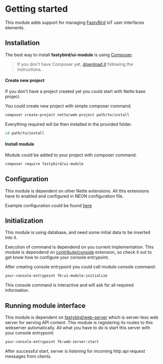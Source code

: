 # Getting started

This module adds support for managing [FastyBird](https://www.fastybird.com) IoT user interfaces elements.

## Installation

The best way to install **fastybird/ui-module** is using [Composer](https://getcomposer.org/).

> If you don't have Composer yet, [download it](https://getcomposer.org/download/) following the instructions.

#### Create new project

If you don't have a project created yet you could start with Nette base project.

You could create new project with simple composer command.

```sh
composer create-project nette/web-project path/to/install
```

Everything required will be then installed in the provided folder.

```sh
cd path/to/install
```

#### Install module

Module could be added to your project with composer command:

```sh
composer require fastybird/ui-module
```

## Configuration

This module is dependent on other Nette extensions. All this extensions have to enabled and configured in NEON configuration file.

Example configuration could be found [here](https://github.com/FastyBird/ui-module/blob/main/config/example.neon)

## Initialization

This module is using database, and need some initial data to be inserted into it.

Execution of command is dependend on you current implementation. This module is dependend on [contribute/console](https://github.com/contributte/console) extension, so check it out to get know how to configure your console entrypoint.

After creating console entrypoint you could call module console command:

```sh
your-console-entrypoint fb:ui-module:initialize
```

This console command is interactive and will ask for all required information.

## Running module interface

This module is dependent on [fastybird/web-server](https://github.com/FastyBird/web-server) which is server-less web server for serving API content. This module is registering its routes to this webserver automatically.
All what you have to do is start this server with your console entrypoint:

```sh
your-console-entrypoint fb:web-server:start
```

After successful start, server is listening for incoming http api request messages from clients.

